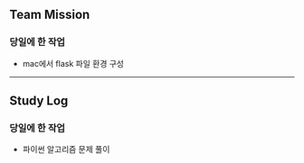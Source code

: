 ## Team Mission

### 당일에 한 작업
- mac에서 flask 파일 환경 구성

--------
## Study Log

### 당일에 한 작업
- 파이썬 알고리즘 문제 풀이
